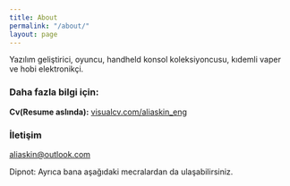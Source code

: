 ```yaml
---
title: About
permalink: "/about/"
layout: page
---
```


Yazılım geliştirici, oyuncu, handheld konsol koleksiyoncusu, kıdemli vaper ve hobi elektronikçi.

### Daha fazla bilgi için:

**Cv(Resume aslında):** [visualcv.com/aliaskin_eng](https://www.visualcv.com/aliaskin_eng)

### İletişim

[aliaskin@outlook.com](mailto:aliaskin@outlook.com)

Dipnot: Ayrıca bana aşağıdaki mecralardan da ulaşabilirsiniz.